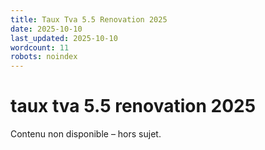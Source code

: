 ```yaml
---
title: Taux Tva 5.5 Renovation 2025
date: 2025-10-10
last_updated: 2025-10-10
wordcount: 11
robots: noindex
---
```


# taux tva 5.5 renovation 2025

Contenu non disponible – hors sujet.